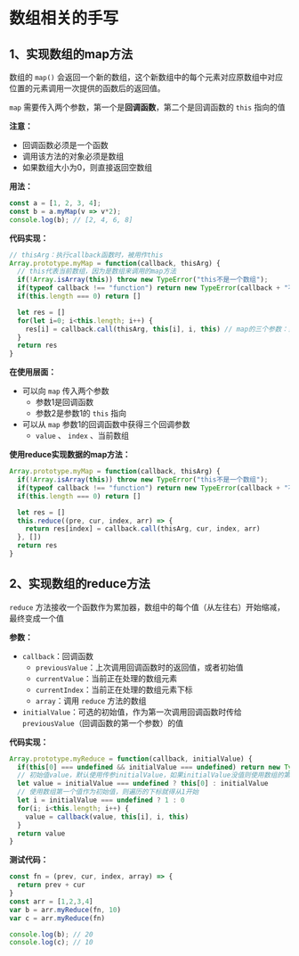 # 数组相关的手写

## 1、实现数组的map方法

数组的 `map()` 会返回一个新的数组，这个新数组中的每个元素对应原数组中对应位置的元素调用一次提供的函数后的返回值。

`map` 需要传入两个参数，第一个是**回调函数**，第二个是回调函数的 `this` 指向的值



**注意：**

- 回调函数必须是一个函数
- 调用该方法的对象必须是数组
- 如果数组大小为0，则直接返回空数组

**用法：**

```js
const a = [1, 2, 3, 4];
const b = a.myMap(v => v*2);
console.log(b); // [2, 4, 6, 8]
```

**代码实现：**

```js
// thisArg：执行callback函数时，被用作this
Array.prototype.myMap = function(callback, thisArg) {
  // this代表当前数组，因为是数组来调用的map方法
  if(!Array.isArray(this)) throw new TypeError("this不是一个数组");
  if(typeof callback !== "function") return new TypeError(callback + "不是一个函数");
  if(this.length === 0) return []

  let res = []
  for(let i=0; i<this.length; i++) {
    res[i] = callback.call(thisArg, this[i], i, this) // map的三个参数：当前遍历值，当前遍历位置，整个数组
  }
  return res
}
```

**在使用层面：**

- 可以向 `map` 传入两个参数
  - 参数1是回调函数
  - 参数2是参数1的 `this` 指向
- 可以从 `map` 参数1的回调函数中获得三个回调参数
  - `value` 、 `index` 、当前数组



**使用reduce实现数据的map方法：**

```js
Array.prototype.myMap = function(callback, thisArg) {
  if(!Array.isArray(this)) throw new TypeError("this不是一个数组");
  if(typeof callback !== "function") return new TypeError(callback + "不是一个函数");
  if(this.length === 0) return []

  let res = []
  this.reduce((pre, cur, index, arr) => {
    return res[index] = callback.call(thisArg, cur, index, arr)
  }, [])
  return res
}
```



## 2、实现数组的reduce方法

`reduce` 方法接收一个函数作为累加器，数组中的每个值（从左往右）开始缩减，最终变成一个值

**参数：**

- `callback`：回调函数
  - `previousValue`：上次调用回调函数时的返回值，或者初始值
  - `currentValue`：当前正在处理的数组元素
  - `currentIndex`：当前正在处理的数组元素下标
  - `array`：调用 `reduce` 方法的数组
- `initialValue`：可选的初始值，作为第一次调用回调函数时传给 `previousValue`（回调函数的第一个参数）的值

**代码实现：**

```js
Array.prototype.myReduce = function(callback, initialValue) {
  if(this[0] === undefined && initialValue === undefined) return new TypeError("reduce数组为空并且初始值为空")
  // 初始值value，默认使用传参initialValue，如果initialValue没值则使用数组的第一个值
  let value = initialValue === undefined ? this[0] : initialValue
  // 使用数组第一个值作为初始值，则遍历的下标就得从1开始
  let i = initialValue === undefined ? 1 : 0
  for(i; i<this.length; i++) {
    value = callback(value, this[i], i, this)
  }
  return value
}
```

**测试代码：**

```js
const fn = (prev, cur, index, array) => {
  return prev + cur
}
const arr = [1,2,3,4]
var b = arr.myReduce(fn, 10)
var c = arr.myReduce(fn)

console.log(b); // 20
console.log(c); // 10
```









